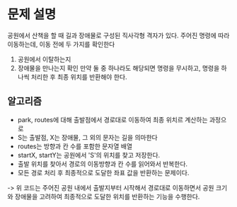 # 문제 설명
공원에서 산책을 할 때 길과 장애물로 구성된 직사각형 격자가 있다. 주어진 명령에 따라 이동하는데, 이동 전에 두 가지를 확인한다
1. 공원에서 이탈하는지
2. 장애물을 만나는지 확인
만약 둘 중 하나라도 해당되면 명령을 무시하고, 명령을 하나씩 처리한 후 최종 위치를 반환해야 한다.

## 알고리즘
- park, routes에 대해 출발점에서 경로대로 이동하여 최종 위치르 계산하는 과정으로
- S는 출발점, X는 장애물, 그 외의 문자는 길을 의마한다
- routes는 방향과 칸 수를 포함한 문자열 배열
- startX, startY는 공원에서 'S'의 위치를 찾고 저장한다.
- 출발 위치를 찾아서 경로의 이동방향과 칸 수를 읽어와서 반복한다.
- 모든 경로 처리 후 최종적으로 도달한 좌표 값을 반환하는 문제이다.

-> 위 코드는 주어진 공원 내에서 출발지부터 시작해서 경로대로 이동하면서 공원 크기와 장애물을 고려하여 최종적으로 도달한 위치를 반환하는 기능을 수행한다.
